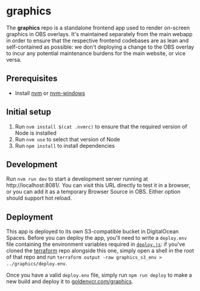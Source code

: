 # graphics

The **graphics** repo is a standalone frontend app used to render on-screen graphics in
OBS overlays. It's maintained separately from the main webapp in order to ensure that
the respective frontend codebases are as lean and self-contained as possible: we don't
deploying a change to the OBS overlay to incur any potential maintenance burdens for
the main website, or vice versa.

## Prerequisites

- Install [nvm](https://github.com/nvm-sh/nvm) or
  [nvm-windows](https://github.com/coreybutler/nvm-windows)

## Initial setup

1. Run `nvm install $(cat .nvmrc)` to ensure that the required version of Node is
   installed
2. Run `nvm use` to select that version of Node
3. Run `npm install` to install dependencies

## Development

Run `nvm run dev` to start a development server running at http://localhost:8081/. You
can visit this URL directly to test it in a browser, or you can add it as a temporary
Browser Source in OBS. Either option should support hot reload.

## Deployment

This app is deployed to its own S3-compatible bucket in DigitalOcean Spaces. Before you
can deploy the app, you'll need to write a `deploy.env` file containing the environment
variables required in [`deploy.js`](./deploy.js): if you've cloned the
[terraform](https://github.com/golden-vcr/terraform) repo alongside this one, simply
open a shell in the root of that repo and run
`terraform output -raw graphics_s3_env > ../graphics/deploy.env`.

Once you have a valid `deploy.env` file, simply run `npm run deploy` to make a new
build and deploy it to [goldenvcr.com/graphics](https://goldenvcr.com/graphics).
